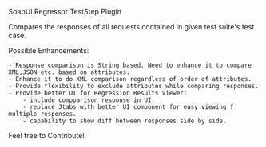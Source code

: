 SoapUI Regressor TestStep Plugin

Compares the responses of all requests contained in given test suite's test case.

Possible Enhancements:

    - Response comparison is String based. Need to enhance it to compare XML,JSON etc. based on attributes.
    - Enhance it to do XML comparison regardless of order of attributes.
    - Provide flexibility to exclude attributes while comparing responses.
    - Provide better UI for Regression Results Viewer:
        - include compparison response in UI.
        - replace Jtabs with better UI component for easy viewing f multiple responses.
        - capability to show diff between responses side by side.

Feel free to Contribute!
